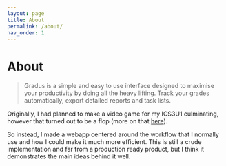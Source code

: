 ```yaml
---
layout: page
title: About
permalink: /about/
nav_order: 1
---
```


# About

> Gradus is a simple and easy to use interface designed to maximise your productivity by doing all the heavy lifting. Track your grades automatically, export detailed reports and task lists.

Originally, I had planned to make a video game for my ICS3U1 culminating, however that turned out to be a flop (more on that [here](https://github.com/yak-fumblepack/InHighSchool)). 

So instead, I made a webapp centered around the workflow that I normally use and how I could make it much more efficient. This is still a crude implementation and far from a production ready product, but I think it demonstrates the main ideas behind it well.